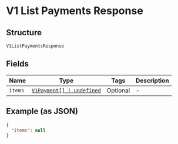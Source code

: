 
# V1 List Payments Response

## Structure

`V1ListPaymentsResponse`

## Fields

| Name | Type | Tags | Description |
|  --- | --- | --- | --- |
| `items` | [`V1Payment[] \| undefined`](../../doc/models/v1-payment.md) | Optional | - |

## Example (as JSON)

```json
{
  "items": null
}
```

